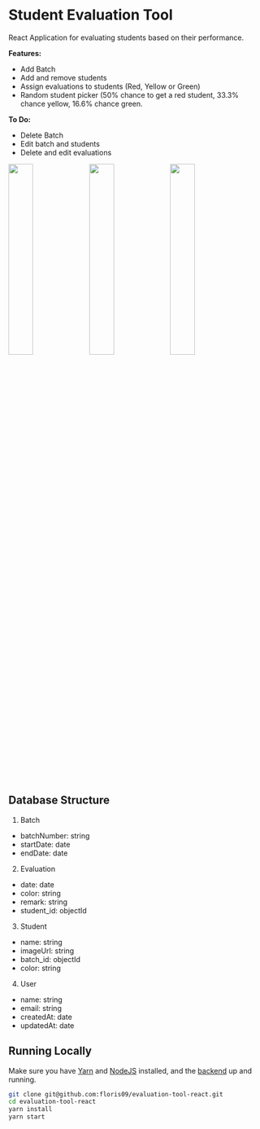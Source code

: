 # Student Evaluation Tool

React Application for evaluating students based on their performance. 

**Features:**
- Add Batch
- Add and remove students
- Assign evaluations to students (Red, Yellow or Green)
- Random student picker (50% chance to get a red student, 33.3% chance yellow, 16.6% chance green.

**To Do:**
- Delete Batch
- Edit batch and students
- Delete and edit evaluations

<img src="https://github.com/floris09/evaluation-tool-react/blob/master/src/images/Screen%20Shot%202017-12-03%20at%2022.08.06.png" width="31%" align="left" margin="0" />

<img src="https://github.com/floris09/evaluation-tool-react/blob/master/src/images/Screen%20Shot%202017-12-03%20at%2022.09.38.png" width="31%" align="left" margin="0" />

<img src="https://github.com/floris09/evaluation-tool-react/blob/master/src/images/Screen%20Shot%202017-12-03%20at%2022.10.17.png" width="31%" align="left" margin="0" />

<br clear="left" />

## Database Structure

1. Batch

  * batchNumber: string
  * startDate: date
  * endDate: date
  
2. Evaluation

  * date: date
  * color: string
  * remark: string
  * student_id: objectId
  
3. Student

  * name: string
  * imageUrl: string
  * batch_id: objectId
  * color: string
  
4. User
  
  * name: string
  * email: string
  * createdAt: date
  * updatedAt: date

## Running Locally

Make sure you have [Yarn](https://yarnpkg.com/en/) and [NodeJS](https://nodejs.org/en/) installed, and the [backend](https://github.com/floris09/evaluation-tool-api) up and running.

```bash
git clone git@github.com:floris09/evaluation-tool-react.git
cd evaluation-tool-react
yarn install
yarn start
```
